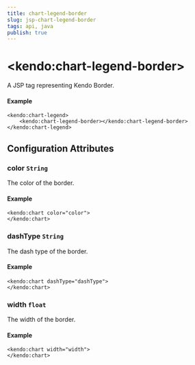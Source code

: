 ```yaml
---
title: chart-legend-border
slug: jsp-chart-legend-border
tags: api, java
publish: true
---
```


# \<kendo:chart-legend-border\>
A JSP tag representing Kendo Border.

#### Example
    <kendo:chart-legend>
        <kendo:chart-legend-border></kendo:chart-legend-border>
    </kendo:chart-legend>


## Configuration Attributes


### color `String`

The color of the border.

#### Example
    <kendo:chart color="color">
    </kendo:chart>



### dashType `String`

The dash type of the border.

#### Example
    <kendo:chart dashType="dashType">
    </kendo:chart>



### width `float`

The width of the border.

#### Example
    <kendo:chart width="width">
    </kendo:chart>



